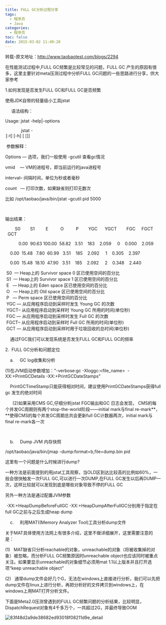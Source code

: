 ```yaml
---
title: FULL GC分析过程分享
tags:
  - 程序员
  - Java
categories:
  - 程序员
toc: false
date: 2015-03-02 11:49:20
---
```


转载-原文地址：http://www.taobaotest.com/blogs/2294

在性能测试过程中,FULL GC频繁是比较常见的问题，FULL GC 产生的原因有很多，这里主要针对meta压测过程中分析FULL GC问题的一些思路进行分享，供大家参考

1.如何发现是否发生FULL GC和FULL GC是否频繁

使用JDK自带的轻量级小工具jstat

     语法结构：

Usage: jstat -help|-options

             jstat -<option> \[-t\] \[-h<lines>\] <vmid> \[<interval> \[<count>\]\]

  


 参数解释：

Options — 选项，我们一般使用 -gcutil 查看gc情况

vmid    — VM的进程号，即当前运行的java进程号

interval– 间隔时间，单位为秒或者毫秒

count   — 打印次数，如果缺省则打印无数次

比如 /opt/taobao/java/bin/jstat –gcutil pid 5000

 

输出结果：

        S0        S1         E          O          P        YGC      YGCT        FGC     FGCT        GCT

           0.00  90.63 100.00  58.82   3.51    183    2.059     0    0.000    2.059

    0.00  15.48   7.80  60.99   3.51    185    2.092     1    0.305    2.397

    0.00  15.48  18.10  47.90   3.51    185    2.092     2    0.348    2.440

 S0  — Heap上的 Survivor space 0 区已使用空间的百分比  
 S1  — Heap上的 Survivor space 1 区已使用空间的百分比  
 E   — Heap上的 Eden space 区已使用空间的百分比  
 O   — Heap上的 Old space 区已使用空间的百分比  
 P   — Perm space 区已使用空间的百分比  
 YGC — 从应用程序启动到采样时发生 Young GC 的次数  
 YGCT– 从应用程序启动到采样时 Young GC 所用的时间(单位秒)  
 FGC — 从应用程序启动到采样时发生 Full GC 的次数  
 FGCT– 从应用程序启动到采样时 Full GC 所用的时间(单位秒)  
 GCT — 从应用程序启动到采样时用于垃圾回收的总时间(单位秒)

    通过FGC我们可以发现系统是否发生FULL GC和FULL GC的频率

  


2.  FULL GC分析和问题定位

    a.     GC log收集和分析

(1)在JVM启动参数增加："-verbose:gc -Xloggc:<file\_name>  -XX:+PrintGCDetails -XX:+PrintGCDateStamps"

    PrintGCTimeStamp只能获得相对时间，建议使用PrintGCDateStamps获得full gc 发生的绝对时间

      (2)如果采用CMS GC,仔细分析jstat FGC输出和GC 日志会发现， CMS的每个并发GC周期则有两个stop-the-world阶段——initial mark与final re-mark**，**使得CMS的每个并发GC周期总共会更新full GC计数器两次，initial mark与final re-mark各一次

    

    b.     Dump JVM 内存快照

/opt/taobao/java/bin/jmap -dump:format=b,file=dump.bin pid

这里有一个问题是什么时候进行dump?

一种方法是前面提到的用jstat工具观察，当OLD区到达比较高的比例如60%，一般会很快触发一次FULL GC,可以进行一次DUMP,在FULL GC发生以后再DUMP一次，这样比较就可以发现到底是哪些对象导致不停的FULL GC

另外一种方法是通过配置JVM参数

 -XX:+HeapDumpBeforeFullGC -XX:+HeapDumpAfterFullGC分别用于指定在full GC之前与之后生成heap dump 

  


    c.     利用MAT((Memory Analyzer Tool)工具分析dump文件

关于MAT具体使用方法网上有很多介绍，这里不做详细展开，这里需要注意的是：

(1)   MAT缺省只分析reachable的对象，unreachable的对象（将被收集掉的对象）被忽略，而分析FULL GC频繁原因时unreachable object也应该同时被重点关注。如果要显示unreachable的对象细节必须用mat 1.1以上版本并且打开选项“keep unreachable object”

(2)   通常dump文件会好几个G，无法在windows上直接进行分析，我们可以先把dump文件在linux上进行分析，再把分析好的文件拷贝到windows上，在windows上用MAT打开分析文件。

下面是Meta2.0压测曾遇到的FULL GC频繁问题的分析结果，比较明显，DispatchRequest对象有4千多万个，一共超过2G，并最终导致OOM

![83f48d2a9de38682ed93018f08211d9e_detail](http://file.mspring.org/83f48d2a9de38682ed93018f08211d9e!detail)